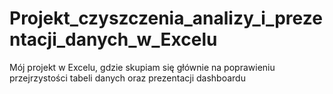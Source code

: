 # Projekt_czyszczenia_analizy_i_prezentacji_danych_w_Excelu
Mój projekt w Excelu, gdzie skupiam się głównie na poprawieniu przejrzystości tabeli danych oraz prezentacji dashboardu

